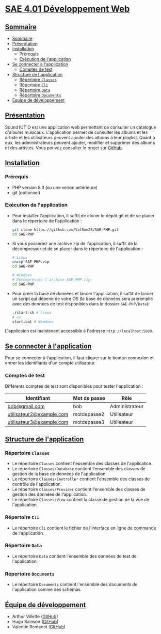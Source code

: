 # <u>SAE 4.01 Développement Web</u>

## <u>Sommaire</u>

- [Sommaire](#sommaire)
- [Présentation](#présentation)
- [Installation](#installation)
  - [Prérequis](#prérequis)
  - [Exécution de l'application](#exécution-de-lapplication)
- [Se connecter à l'application](#se-connecter-à-lapplication)
  - [Comptes de test](#comptes-de-test)
- [Structure de l'application](#structure-de-lapplication)
  - [Répertoire `Classes`](#répertoire-classes)
  - [Répertoire `Cli`](#répertoire-cli)
  - [Répertoire `Data`](#répertoire-data)
  - [Répertoire `Documents`](#répertoire-documents)
- [Équipe de développement](#équipe-de-développement)

## <u>Présentation</u>

Sound IUT'O est une application web permettant de consulter un catalogue d'albums musicaux. L'application permet de consulter les albums et les artiste et les utilisateurs peuvent ajouter des albums à leur playlist. Quant à eux, les administrateurs peuvent ajouter, modifier et supprimer des albums et des artistes. Vous pouvez consulter le projet sur [GitHub](https://github.com/ValRom28/SAE-PHP.git).

## <u>Installation</u>

### Prérequis

- PHP version 8.3 (ou une verion antérieure)
- git (optionnel)

### Exécution de l'application

- Pour installer l'application, il suffit de cloner le dépôt git et de se placer dans le répertoire de l'application :

    ```bash
    git clone https://github.com/ValRom28/SAE-PHP.git
    cd SAE-PHP
    ```

- Si vous possédez une archive zip de l'application, il suffit de la décompresser et de se placer dans le répertoire de l'application :

    ```bash
    # Linux
    unzip SAE-PHP.zip
    cd SAE-PHP

    # Windows
    # Décompressez l'archive SAE-PHP.zip
    cd SAE-PHP
    ```

- Pour créer la base de données et lancer l'application, il suffit de lancer un script qui dépend de votre OS (la base de données sera prérémplie avec des données de test disponibles dans le dossier `SAE-PHP/Data`):

    ```bash
    ./start.sh # Linux
    # ou
    start.bat # Windows
    ```

L'applicaion est maintenant accessible à l'adresse `http://localhost:5000`.

## <u>Se connecter à l'application</u>

Pour se connecter à l'application, il faut cliquer sur le bouton connexion et entrer les identifiants d'un compte utilisateur.

### Comptes de test

Différents comptes de test sont disponibles pour tester l'application :

| Identifiant | Mot de passe | Rôle |
| ----------- | ------------ | ---- |
| bob@gmail.com       | bob        | Administrateur |
| utilisateur2@example.com | motdepasse2 | Utilisateur |
| utilisateur3@example.com | motdepasse3 | Utilisateur |


## <u>Structure de l'application</u>

### Répertoire `Classes`

- Le répertoire `Classes` contient l'ensemble des classes de l'application.
- Le répertoire `Classes/Database` contient l'ensemble des classes de gestion de la base de données de l'application.
- Le répertoire `Classes/Controller` contient l'ensemble des classes de contrôle de l'application.
- Le répertoire `Classes/Provider` contient l'ensemble des classes de gestion des données de l'application.
- Le répertoire `Classes/View` contient la classe de gestion de la vue de l'application.

### Répertoire `Cli`

- Le répertoire `Cli` contient le fichier de l'interface en ligne de commande de l'application.

### Répertoire `Data`

- Le répertoire `Data` contient l'ensemble des données de test de l'application.

### Répertoire `Documents`

- Le répertoire `Documents` contient l'ensemble des documents de l'application comme des schémas.


## <u>Équipe de développement</u>

- Arthur Villette ([GitHub](https://github.com/ArthurVillette))
- Hugo Sainson ([GitHub](https://github.com/Norikokonut))
- Valentin Romanet ([GitHub](https://github.com/ValRom28))
